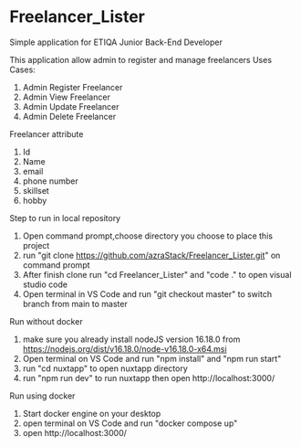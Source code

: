 # Freelancer_Lister

Simple application for ETIQA Junior Back-End Developer

This application allow admin to register and manage freelancers Uses Cases:
1. Admin Register Freelancer
2. Admin View Freelancer
3. Admin Update Freelancer
4. Admin Delete Freelancer

Freelancer attribute
1. Id
2. Name
3. email
4. phone number
5. skillset
6. hobby

Step to run in local repository
1. Open command prompt,choose directory you choose to place this project
2. run "git clone https://github.com/azraStack/Freelancer_Lister.git" on command prompt
3. After finish clone run "cd Freelancer_Lister" and "code ." to open visual studio code
4. Open terminal in VS Code and run "git checkout master" to switch branch from main to master

Run without docker
1. make sure you already install nodeJS version 16.18.0 from https://nodejs.org/dist/v16.18.0/node-v16.18.0-x64.msi
2. Open terminal on VS Code and run "npm install" and "npm run start"
3. run "cd nuxtapp" to open nuxtapp directory
4. run "npm run dev" to run nuxtapp then open http://localhost:3000/

Run using docker
1. Start docker engine on your desktop
2. open terminal on VS Code and run "docker compose up"
3. open http://localhost:3000/
    
